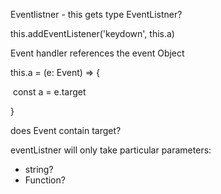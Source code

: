 







Eventlistner - this gets type EventListner? 

this.addEventListener('keydown', this.a)



Event handler references the event Object

this.a = (e: Event) => { 

​	const a = e.target

 }



does Event contain target?

eventListner will only take particular parameters: 

- string? 
- Function? 